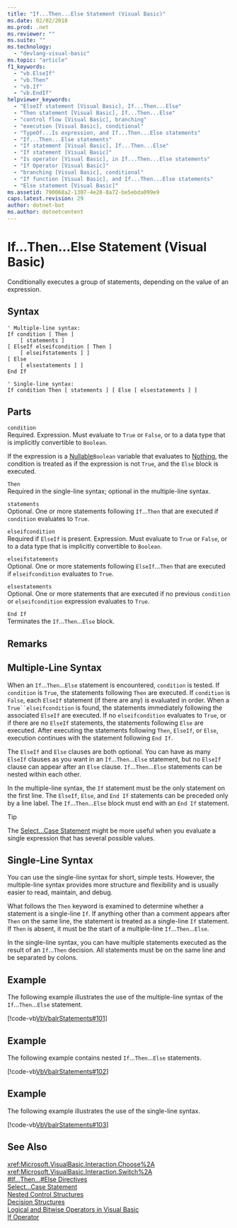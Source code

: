 ```yaml
---
title: "If...Then...Else Statement (Visual Basic)"
ms.date: 02/02/2018
ms.prod: .net
ms.reviewer: ""
ms.suite: ""
ms.technology: 
  - "devlang-visual-basic"
ms.topic: "article"
f1_keywords: 
  - "vb.ElseIf"
  - "vb.Then"
  - "vb.If"
  - "vb.EndIf"
helpviewer_keywords: 
  - "ElseIf statement [Visual Basic], If...Then...Else"
  - "Then statement [Visual Basic], If...Then...Else"
  - "control flow [Visual Basic], branching"
  - "execution [Visual Basic], conditional"
  - "TypeOf...Is expression, and If...Then...Else statements"
  - "If...Then...Else statements"
  - "If statement [Visual Basic], If...Then...Else"
  - "If statement [Visual Basic]"
  - "Is operator [Visual Basic], in If...Then...Else statements"
  - "If Operator [Visual Basic]"
  - "branching [Visual Basic], conditional"
  - "If function [Visual Basic], and If...Then...Else statements"
  - "Else statement [Visual Basic]"
ms.assetid: 790068a2-1307-4e28-8a72-be5ebda099e9
caps.latest.revision: 29
author: dotnet-bot
ms.author: dotnetcontent
---
```

# If...Then...Else Statement (Visual Basic)
Conditionally executes a group of statements, depending on the value of an expression.  
  
## Syntax  
  
```  
' Multiple-line syntax:  
If condition [ Then ]  
    [ statements ]  
[ ElseIf elseifcondition [ Then ]  
    [ elseifstatements ] ]  
[ Else  
    [ elsestatements ] ]  
End If  
  
' Single-line syntax:  
If condition Then [ statements ] [ Else [ elsestatements ] ]  
```  
  
## Parts  
 `condition`  
 Required. Expression. Must evaluate to `True` or `False`, or to a data type that is implicitly convertible to `Boolean`.  
  
 If the expression is a [Nullable](../../../visual-basic/programming-guide/language-features/data-types/nullable-value-types.md)`Boolean` variable that evaluates to [Nothing](../../../visual-basic/language-reference/nothing.md), the condition is treated as if the expression is not `True`, and the `Else` block is executed.  
  
 `Then`  
 Required in the single-line syntax; optional in the multiple-line syntax.  
  
 `statements`  
 Optional. One or more statements following `If`...`Then` that are executed if `condition` evaluates to `True`.  
  
 `elseifcondition`  
 Required if `ElseIf` is present. Expression. Must evaluate to `True` or `False`, or to a data type that is implicitly convertible to `Boolean`.  
  
 `elseifstatements`  
 Optional. One or more statements following `ElseIf`...`Then` that are executed if `elseifcondition` evaluates to `True`.  
  
 `elsestatements`  
 Optional. One or more statements that are executed if no previous `condition` or `elseifcondition` expression evaluates to `True`.  
  
 `End If`  
 Terminates the `If`...`Then`...`Else` block.  
  
## Remarks  
  
## Multiple-Line Syntax  
 When an `If`...`Then`...`Else` statement is encountered, `condition` is tested. If `condition` is `True`, the statements following `Then` are executed. If `condition` is `False`, each `ElseIf` statement (if there are any) is evaluated in order. When a `True``elseifcondition` is found, the statements immediately following the associated `ElseIf` are executed. If no `elseifcondition` evaluates to `True`, or if there are no `ElseIf` statements, the statements following `Else` are executed. After executing the statements following `Then`, `ElseIf`, or `Else`, execution continues with the statement following `End If`.  
  
 The `ElseIf` and `Else` clauses are both optional. You can have as many `ElseIf` clauses as you want in an `If`...`Then`...`Else` statement, but no `ElseIf` clause can appear after an `Else` clause. `If`...`Then`...`Else` statements can be nested within each other.  
  
 In the multiple-line syntax, the `If` statement must be the only statement on the first line. The `ElseIf`, `Else`, and `End If` statements can be preceded only by a line label. The `If`...`Then`...`Else` block must end with an `End If` statement.  
  
> [!TIP]
>  The [Select...Case Statement](../../../visual-basic/language-reference/statements/select-case-statement.md) might be more useful when you evaluate a single expression that has several possible values.  
  
## Single-Line Syntax  
 You can use the single-line syntax for short, simple tests. However, the multiple-line syntax provides more structure and flexibility and is usually easier to read, maintain, and debug.  
  
 What follows the `Then` keyword is examined to determine whether a statement is a single-line `If`. If anything other than a comment appears after `Then` on the same line, the statement is treated as a single-line `If` statement. If `Then` is absent, it must be the start of a multiple-line `If`...`Then`...`Else`.  
  
 In the single-line syntax, you can have multiple statements executed as the result of an `If`...`Then` decision. All statements must be on the same line and be separated by colons.  
  
## Example  
 The following example illustrates the use of the multiple-line syntax of the `If`...`Then`...`Else` statement.  
  
 [!code-vb[VbVbalrStatements#101](../../../visual-basic/language-reference/error-messages/codesnippet/VisualBasic/if-then-else-statement_1.vb)]  
  
## Example  
 The following example contains nested `If`...`Then`...`Else` statements.  
  
 [!code-vb[VbVbalrStatements#102](../../../visual-basic/language-reference/error-messages/codesnippet/VisualBasic/if-then-else-statement_2.vb)]  
  
## Example  
 The following example illustrates the use of the single-line syntax.  
  
 [!code-vb[VbVbalrStatements#103](../../../visual-basic/language-reference/error-messages/codesnippet/VisualBasic/if-then-else-statement_3.vb)]  
  
## See Also  
 <xref:Microsoft.VisualBasic.Interaction.Choose%2A>  
 <xref:Microsoft.VisualBasic.Interaction.Switch%2A>  
 [#If...Then...#Else Directives](../../../visual-basic/language-reference/directives/if-then-else-directives.md)  
 [Select...Case Statement](../../../visual-basic/language-reference/statements/select-case-statement.md)  
 [Nested Control Structures](../../../visual-basic/programming-guide/language-features/control-flow/nested-control-structures.md)  
 [Decision Structures](../../../visual-basic/programming-guide/language-features/control-flow/decision-structures.md)  
 [Logical and Bitwise Operators in Visual Basic](../../../visual-basic/programming-guide/language-features/operators-and-expressions/logical-and-bitwise-operators.md)  
 [If Operator](../../../visual-basic/language-reference/operators/if-operator.md)
